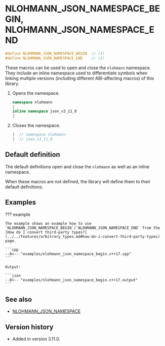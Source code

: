 # NLOHMANN_JSON_NAMESPACE_BEGIN, NLOHMANN_JSON_NAMESPACE_END

```cpp
#define NLOHMANN_JSON_NAMESPACE_BEGIN  // (1)
#define NLOHMANN_JSON_NAMESPACE_END    // (2)
```

These macros can be used to open and close the `nlohmann` namespace. They include an inline namespace used to
differentiate symbols when linking multiple versions (including different ABI-affecting macros) of this library.

1. Opens the namespace.
    ```cpp
    namespace nlohmann
    {
    inline namespace json_v3_11_0
    {
    ```

2. Closes the namespace.
    ```cpp
    }  // namespace nlohmann
    }  // json_v3_11_0
    ```

## Default definition

The default definitions open and close the `nlohmann` as well as an inline  namespace.

When these macros are not defined, the library will define them to their default definitions.

## Examples

??? example

    The example shows an example how to use `NLOHMANN_JSON_NAMESPACE_BEGIN`/`NLOHMANN_JSON_NAMESPACE_END` from the
    [How do I convert third-party types?](../../features/arbitrary_types.md#how-do-i-convert-third-party-types) page.

    ```cpp
    --8<-- "examples/nlohmann_json_namespace_begin.c++17.cpp"
    ```
    
    Output:
    
    ```json
    --8<-- "examples/nlohmann_json_namespace_begin.c++17.output"
    ```

## See also

- [NLOHMANN_JSON_NAMESPACE](nlohmann_json_namespace.md)

## Version history

- Added in version 3.11.0.
